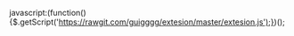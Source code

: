 
javascript:(function(){$.getScript('https://rawgit.com/guigggg/extesion/master/extesion.js');})();
